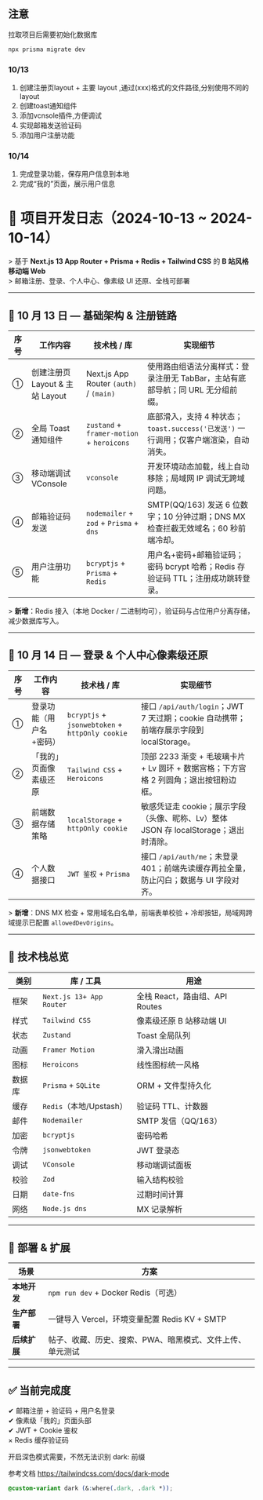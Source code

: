 ## 注意

拉取项目后需要初始化数据库

```bash
npx prisma migrate dev
```

### 10/13
1. 创建注册页layout + 主要 layout ,通过(xxx)格式的文件路径,分别使用不同的layout
2. 创建toast通知组件
3. 添加vcnsole插件,方便调试
4. 实现邮箱发送验证码
5. 添加用户注册功能

### 10/14
1. 完成登录功能，保存用户信息到本地
2. 完成“我的”页面，展示用户信息



# 🧪 项目开发日志（2024-10-13 ~ 2024-10-14）

&gt; 基于 **Next.js 13 App Router + Prisma + Redis + Tailwind CSS** 的 **B 站风格移动端 Web**  
&gt; 邮箱注册、登录、个人中心、像素级 UI 还原、全栈可部署

---

## 📅 10 月 13 日 — 基础架构 & 注册链路

| 序号 | 工作内容 | 技术栈 / 库 | 实现细节 |
| ---- | -------- | ----------- | -------- |
| ① | 创建注册页 Layout & 主站 Layout | Next.js App Router `(auth)` / `(main)` | 使用路由组语法分离样式：登录注册无 TabBar，主站有底部导航；同 URL 无分组前缀。 |
| ② | 全局 Toast 通知组件 | `zustand` + `framer-motion` + `heroicons` | 底部滑入，支持 4 种状态；`toast.success('已发送')` 一行调用；仅客户端渲染，自动消失。 |
| ③ | 移动端调试 VConsole | `vconsole` | 开发环境动态加载，线上自动移除；局域网 IP 调试无跨域问题。 |
| ④ | 邮箱验证码发送 | `nodemailer` + `zod` + `Prisma` + `dns` | SMTP(QQ/163) 发送 6 位数字；10 分钟过期；DNS MX 检查拦截无效域名；60 秒前端冷却。 |
| ⑤ | 用户注册功能 | `bcryptjs` + `Prisma` + `Redis` | 用户名+密码+邮箱验证码；密码 bcrypt 哈希；Redis 存验证码 TTL；注册成功跳转登录。 |

&gt; **新增**：Redis 接入（本地 Docker / 二进制均可），验证码与占位用户分离存储，减少数据库写入。

---

## 📅 10 月 14 日 — 登录 & 个人中心像素级还原

| 序号 | 工作内容 | 技术栈 / 库 | 实现细节 |
| ---- | -------- | ----------- | -------- |
| ① | 登录功能（用户名+密码） | `bcryptjs` + `jsonwebtoken` + `httpOnly cookie` | 接口 `/api/auth/login`；JWT 7 天过期；cookie 自动携带；前端存展示字段到 localStorage。 |
| ② | 「我的」页面像素级还原 | `Tailwind CSS` + `Heroicons` | 顶部 2233 渐变 + 毛玻璃卡片 + Lv 圆环 + 数据宫格；下方宫格 2 列圆角；退出按钮粉边框。 |
| ③ | 前端数据存储策略 | `localStorage` + `httpOnly cookie` | 敏感凭证走 cookie；展示字段（头像、昵称、Lv）整体 JSON 存 localStorage；退出时清除。 |
| ④ | 个人数据接口 | `JWT 鉴权` + `Prisma` | 接口 `/api/auth/me`；未登录 401；前端先读缓存再拉全量，防止闪白；数据与 UI 字段对齐。 |

&gt; **新增**：DNS MX 检查 + 常用域名白名单，前端表单校验 + 冷却按钮，局域网跨域提示已配置 `allowedDevOrigins`。

---

## 🧱 技术栈总览

| 类别 | 库 / 工具 | 用途 |
| ---- | --------- | ---- |
| 框架 | `Next.js 13+ App Router` | 全栈 React，路由组、API Routes |
| 样式 | `Tailwind CSS` | 像素级还原 B 站移动端 UI |
| 状态 | `Zustand` | Toast 全局队列 |
| 动画 | `Framer Motion` | 滑入滑出动画 |
| 图标 | `Heroicons` | 线性图标统一风格 |
| 数据库 | `Prisma` + `SQLite` | ORM + 文件型持久化 |
| 缓存 | `Redis`（本地/Upstash） | 验证码 TTL、计数器 |
| 邮件 | `Nodemailer` | SMTP 发信（QQ/163） |
| 加密 | `bcryptjs` | 密码哈希 |
| 令牌 | `jsonwebtoken` | JWT 登录态 |
| 调试 | `VConsole` | 移动端调试面板 |
| 校验 | `Zod` | 输入结构校验 |
| 日期 | `date-fns` | 过期时间计算 |
| 网络 | `Node.js dns` | MX 记录解析 |

---

## 🚀 部署 & 扩展

| 场景 | 方案 |
| ---- | ---- |
| **本地开发** | `npm run dev` + Docker Redis（可选） |
| **生产部署** | 一键导入 Vercel，环境变量配置 Redis KV + SMTP |
| **后续扩展** | 帖子、收藏、历史、搜索、PWA、暗黑模式、文件上传、单元测试 |

---

## ✅ 当前完成度

✔ 邮箱注册 + 验证码 + 用户名登录  
✔ 像素级「我的」页面头部  
✔ JWT + Cookie 鉴权  
× Redis 缓存验证码  



开启深色模式需要，不然无法识别 dark: 前缀

参考文档 https://tailwindcss.com/docs/dark-mode
```css
@custom-variant dark (&:where(.dark, .dark *));
```